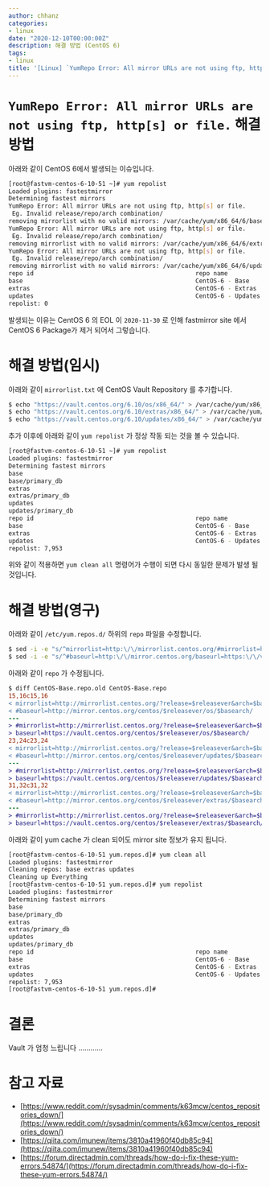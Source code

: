 ```yaml
---
author: chhanz
categories:
- linux
date: "2020-12-10T00:00:00Z"
description: 해결 방법 (CentOS 6)
tags:
- linux
title: '[Linux] `YumRepo Error: All mirror URLs are not using ftp, http[s] or file.`'
---
```

# `YumRepo Error: All mirror URLs are not using ftp, http[s] or file.` 해결 방법
아래와 같이 CentOS 6에서 발생되는 이슈입니다.   
```bash
[root@fastvm-centos-6-10-51 ~]# yum repolist
Loaded plugins: fastestmirror
Determining fastest mirrors
YumRepo Error: All mirror URLs are not using ftp, http[s] or file.
 Eg. Invalid release/repo/arch combination/
removing mirrorlist with no valid mirrors: /var/cache/yum/x86_64/6/base/mirrorlist.txt
YumRepo Error: All mirror URLs are not using ftp, http[s] or file.
 Eg. Invalid release/repo/arch combination/
removing mirrorlist with no valid mirrors: /var/cache/yum/x86_64/6/extras/mirrorlist.txt
YumRepo Error: All mirror URLs are not using ftp, http[s] or file.
 Eg. Invalid release/repo/arch combination/
removing mirrorlist with no valid mirrors: /var/cache/yum/x86_64/6/updates/mirrorlist.txt
repo id                                             repo name                                                       status
base                                                CentOS-6 - Base                                                 0
extras                                              CentOS-6 - Extras                                               0
updates                                             CentOS-6 - Updates                                              0
repolist: 0
```
   
발생되는 이유는 CentOS 6 의 EOL 이 `2020-11-30` 로 인해 fastmirror site 에서 CentOS 6 Package가 제거 되어서 그렇습니다.   
   
# 해결 방법(임시)
아래와 같이 `mirrorlist.txt` 에 CentOS Vault Repository 를 추가합니다.   
```bash
$ echo "https://vault.centos.org/6.10/os/x86_64/" > /var/cache/yum/x86_64/6/base/mirrorlist.txt
$ echo "https://vault.centos.org/6.10/extras/x86_64/" > /var/cache/yum/x86_64/6/extras/mirrorlist.txt
$ echo "https://vault.centos.org/6.10/updates/x86_64/" > /var/cache/yum/x86_64/6/updates/mirrorlist.txt
```
추가 이후에 아래와 같이 `yum repolist` 가 정상 작동 되는 것을 볼 수 있습니다.   
```bash
[root@fastvm-centos-6-10-51 ~]# yum repolist
Loaded plugins: fastestmirror
Determining fastest mirrors
base                                                                                               | 3.7 kB     00:00
base/primary_db                                                                                    | 4.7 MB     00:03
extras                                                                                             | 3.4 kB     00:00
extras/primary_db                                                                                  |  29 kB     00:00
updates                                                                                            | 3.4 kB     00:00
updates/primary_db                                                                                 |  12 MB     00:07
repo id                                             repo name                                                       status
base                                                CentOS-6 - Base                                                 6,713
extras                                              CentOS-6 - Extras                                                  47
updates                                             CentOS-6 - Updates                                              1,193
repolist: 7,953
```
위와 같이 적용하면 `yum clean all` 명령어가 수행이 되면 다시 동일한 문제가 발생 될 것입니다.   
   
# 해결 방법(영구)
아래와 같이 `/etc/yum.repos.d/` 하위의 `repo` 파일을 수정합니다.   
```bash
$ sed -i -e "s/^mirrorlist=http:\/\/mirrorlist.centos.org/#mirrorlist=http:\/\/mirrorlist.centos.org/g" /etc/yum.repos.d/CentOS-Base.repo
$ sed -i -e "s/^#baseurl=http:\/\/mirror.centos.org/baseurl=https:\/\/vault.centos.org/g" /etc/yum.repos.d/CentOS-Base.repo
```
   
아래와 같이 `repo` 가 수정됩니다.   
```diff
$ diff CentOS-Base.repo.old CentOS-Base.repo
15,16c15,16
< mirrorlist=http://mirrorlist.centos.org/?release=$releasever&arch=$basearch&repo=os&infra=$infra
< #baseurl=http://mirror.centos.org/centos/$releasever/os/$basearch/
---
> #mirrorlist=http://mirrorlist.centos.org/?release=$releasever&arch=$basearch&repo=os&infra=$infra
> baseurl=https://vault.centos.org/centos/$releasever/os/$basearch/
23,24c23,24
< mirrorlist=http://mirrorlist.centos.org/?release=$releasever&arch=$basearch&repo=updates&infra=$infra
< #baseurl=http://mirror.centos.org/centos/$releasever/updates/$basearch/
---
> #mirrorlist=http://mirrorlist.centos.org/?release=$releasever&arch=$basearch&repo=updates&infra=$infra
> baseurl=https://vault.centos.org/centos/$releasever/updates/$basearch/
31,32c31,32
< mirrorlist=http://mirrorlist.centos.org/?release=$releasever&arch=$basearch&repo=extras&infra=$infra
< #baseurl=http://mirror.centos.org/centos/$releasever/extras/$basearch/
---
> #mirrorlist=http://mirrorlist.centos.org/?release=$releasever&arch=$basearch&repo=extras&infra=$infra
> baseurl=https://vault.centos.org/centos/$releasever/extras/$basearch/
```
   
아래와 같이 yum cache 가 clean 되어도 mirror site 정보가 유지 됩니다.   
```bash
[root@fastvm-centos-6-10-51 yum.repos.d]# yum clean all
Loaded plugins: fastestmirror
Cleaning repos: base extras updates
Cleaning up Everything
[root@fastvm-centos-6-10-51 yum.repos.d]# yum repolist
Loaded plugins: fastestmirror
Determining fastest mirrors
base                                                                                               | 3.7 kB     00:00
base/primary_db                                                                                    | 4.7 MB     00:03
extras                                                                                             | 3.4 kB     00:00
extras/primary_db                                                                                  |  29 kB     00:00
updates                                                                                            | 3.4 kB     00:00
updates/primary_db                                                                                 |  12 MB     00:07
repo id                                             repo name                                                       status
base                                                CentOS-6 - Base                                                 6,713
extras                                              CentOS-6 - Extras                                                  47
updates                                             CentOS-6 - Updates                                              1,193
repolist: 7,953
[root@fastvm-centos-6-10-51 yum.repos.d]#
```
   
# 결론
Vault 가 엄청 느립니다 ............   
   
# 참고 자료
* [https://www.reddit.com/r/sysadmin/comments/k63mcw/centos_repositories_down/](https://www.reddit.com/r/sysadmin/comments/k63mcw/centos_repositories_down/)   
* [https://qiita.com/imunew/items/3810a41960f40db85c94](https://qiita.com/imunew/items/3810a41960f40db85c94)   
* [https://forum.directadmin.com/threads/how-do-i-fix-these-yum-errors.54874/](https://forum.directadmin.com/threads/how-do-i-fix-these-yum-errors.54874/)   